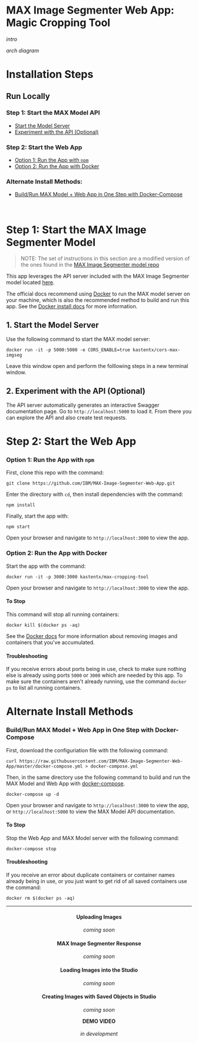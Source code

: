 # MAX Image Segmenter Web App: Magic Cropping Tool

_intro_

_arch diagram_


# Installation Steps

## Run Locally

### Step 1: Start the MAX Model API
* [Start the Model Server](#1-start-the-model-server)
* [Experiment with the API (Optional)](#2-experiment-with-the-api-optional)

### Step 2: Start the Web App

* [Option 1: Run the App with `npm`](#option-1-run-the-app-with-npm)
* [Option 2: Run the App with Docker](#option-2-run-the-app-with-docker)

### Alternate Install Methods: 

* [Build/Run MAX Model + Web App in One Step with Docker-Compose](#buildrun-max-model--web-app-in-one-step-with-docker-compose)

<br>

# Step 1: Start the MAX Image Segmenter Model

> NOTE: The set of instructions in this section are a modified version of the ones found in the [MAX Image Segmenter model repo](https://github.com/IBM/MAX-Image-Segmenter)

This app leverages the API server included with the MAX Image Segmenter model located [here](https://github.com/IBM/MAX-Image-Segmenter). 

The official docs recommend using [Docker](https://docs.docker.com/) to run the MAX model server on your machine, which is also the recommended method to build and run this app. See the [Docker install docs](https://docs.docker.com/install/) for more information.

## 1. Start the Model Server

Use the following command to start the MAX model server:  
```
docker run -it -p 5000:5000 -e CORS_ENABLE=true kastentx/cors-max-imgseg
```  

Leave this window open and perform the folllowing steps in a new terminal window.

## 2. Experiment with the API (Optional)

The API server automatically generates an interactive Swagger documentation page.
Go to `http://localhost:5000` to load it. From there you can explore the API and also create test requests.

# Step 2: Start the Web App

### Option 1: Run the App with `npm`

First, clone this repo with the command: 
```
git clone https://github.com/IBM/MAX-Image-Segmenter-Web-App.git
```

Enter the directory with `cd`, then install dependencies with the command: 
```
npm install
```

Finally, start the app with: 
```
npm start
```

Open your browser and navigate to `http://localhost:3000` to view the app.

### Option 2: Run the App with Docker

Start the app with the command: 
```
docker run -it -p 3000:3000 kastentx/max-cropping-tool
```   

Open your browser and navigate to `http://localhost:3000` to view the app.

#### To Stop

This command will stop all running containers:  
```
docker kill $(docker ps -aq)
```

See the [Docker docs](https://docs.docker.com/) for more information about removing images and containers that you've accumulated. 

#### Troubleshooting

If you receive errors about ports being in use, check to make sure nothing else is already using ports `5000` or `3000` which are needed by this app. To make sure the containers aren't already running, use the command `docker ps` to list all running containers.

# Alternate Install Methods 

### Build/Run MAX Model + Web App in One Step with Docker-Compose

First, download the configuriation file with the following command:  
```
curl https://raw.githubusercontent.com/IBM/MAX-Image-Segmenter-Web-App/master/docker-compose.yml > docker-compose.yml
```

Then, in the same directory use the following command to build and run the MAX Model and Web App with [docker-compose](https://docs.docker.com/compose/).
```
docker-compose up -d
```

Open your browser and navigate to `http://localhost:3000` to view the app, 
or `http://localhost:5000` to view the MAX Model API documentation.

#### To Stop

Stop the Web App and MAX Model server with the following command: 
```
docker-compose stop
```

#### Troubleshooting

If you receive an error about duplicate containers or container names already being in use, or you just want to get rid of all saved containers use the command:
```
docker rm $(docker ps -aq)
```

<hr>
<div style="text-align: center">

#### Uploading Images
<i>coming soon</i>

#### MAX Image Segmenter Response
<i>coming soon</i>

#### Loading Images into the Studio
<i>coming soon</i>

#### Creating Images with Saved Objects in Studio
<i>coming soon</i>

<b>DEMO VIDEO</b> <br>  
<i>in development</i>
</div>
